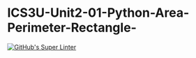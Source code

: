 # ICS3U-Unit2-01-Python-Area-Perimeter-Rectangle-

[![GitHub's Super Linter](https://github.com/ICS3U-Unit2-01-Python-Area-Perimeter-Rectangle-/workflows/GitHub's%20Super%20Linter/badge.svg)](https://github.com/ICS3U-Unit2-01-Python-Area-Perimeter-Rectangle-/actions)
